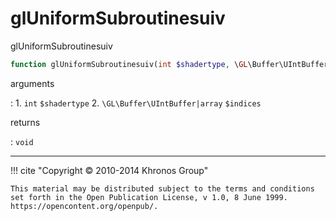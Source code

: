 # glUniformSubroutinesuiv
glUniformSubroutinesuiv

```php
function glUniformSubroutinesuiv(int $shadertype, \GL\Buffer\UIntBuffer|array $indices) : void
```

arguments

:    1. `int` `$shadertype` 
    2. `\GL\Buffer\UIntBuffer|array` `$indices` 

returns

:    `void` 

---
     

!!! cite "Copyright © 2010-2014 Khronos Group"

    This material may be distributed subject to the terms and conditions set forth in the Open Publication License, v 1.0, 8 June 1999. https://opencontent.org/openpub/.